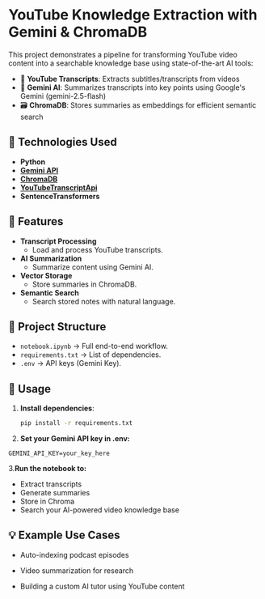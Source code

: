 # YouTube Knowledge Extraction with Gemini & ChromaDB

This project demonstrates a pipeline for transforming YouTube video content into a searchable knowledge base using state-of-the-art AI tools:

- 🎥 **YouTube Transcripts**: Extracts subtitles/transcripts from videos
- 🧠 **Gemini AI**: Summarizes transcripts into key points using Google's Gemini (gemini-2.5-flash)
- 🗃️ **ChromaDB**: Stores summaries as embeddings for efficient semantic search

## 🔧 Technologies Used  
- **Python**  
- **[Gemini API](https://ai.google.dev)**  
- **[ChromaDB](https://www.trychroma.com/)**  
- **[YouTubeTranscriptApi](https://pypi.org/project/youtube-transcript-api/)**  
- **SentenceTransformers**  

## 🚀 Features  
- **Transcript Processing**  
  - Load and process YouTube transcripts.  
- **AI Summarization**  
  - Summarize content using Gemini AI.  
- **Vector Storage**  
  - Store summaries in ChromaDB.  
- **Semantic Search**  
  - Search stored notes with natural language.  

## 📁 Project Structure  
- `notebook.ipynb` → Full end-to-end workflow.  
- `requirements.txt` → List of dependencies.  
- `.env` → API keys (Gemini Key).  

## 🧪 Usage  
1. **Install dependencies**:  
   ```bash  
   pip install -r requirements.txt  
   ````
2. **Set your Gemini API key in .env:**

````env
GEMINI_API_KEY=your_key_here
````
3.**Run the notebook to:**

- Extract transcripts
- Generate summaries
- Store in Chroma
- Search your AI-powered video knowledge base

## 💡 Example Use Cases
- Auto-indexing podcast episodes

- Video summarization for research

- Building a custom AI tutor using YouTube content
